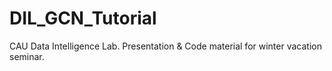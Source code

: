 # DIL_GCN_Tutorial
CAU Data Intelligence Lab. Presentation &amp; Code material for winter vacation seminar.
